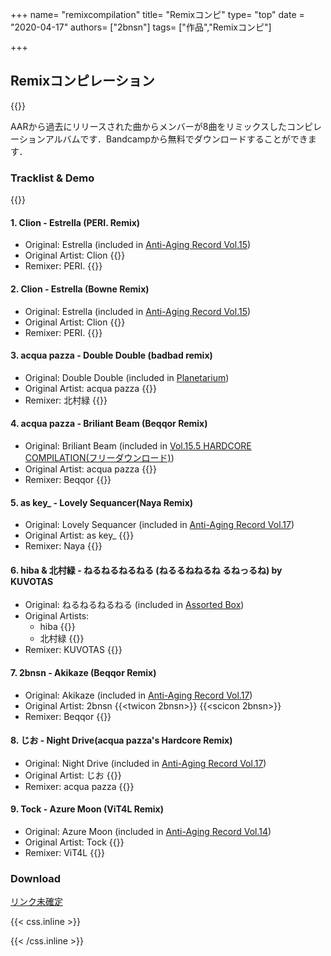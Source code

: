 +++
name= "remixcompilation"
title= "Remixコンピ"
type= "top"
date = "2020-04-17"
authors= ["2bnsn"]
tags= ["作品","Remixコンピ"]

+++

## Remixコンピレーション

{{<imgproc src="aar_remixcompilation.jpg" title="ジャケット(クリックで拡大)" caption=""/>}}

AARから過去にリリースされた曲からメンバーが8曲をリミックスしたコンピレーションアルバムです．Bandcampから無料でダウンロードすることができます．


### Tracklist & Demo

{{<bandcamp album="3165983742" track="3456528976" href="http://antiagingrec.bandcamp.com/album/assorted-box" tracktitle="Awesomacaroon!!" tl="true">}}

#### 1. Clion - Estrella (PERI. Remix)
- Original: Estrella (included in [Anti-Aging Record Vol.15](https://soundcloud.com/antiagingrecord/m3-2018vol15-xfade-demo))
- Original Artist: Clion {{<twicon breath_man>}}
- Remixer: PERI. {{<twicon peridot0014>}}

#### 2. Clion - Estrella (Bowne Remix)
- Original: Estrella (included in [Anti-Aging Record Vol.15](https://soundcloud.com/antiagingrecord/m3-2018vol15-xfade-demo))
- Original Artist: Clion {{<twicon breath_man>}}
- Remixer: PERI. {{<twicon hone_aka_bowne>}}

#### 3. acqua pazza - Double Double (badbad remix)
- Original: Double Double (included in [Planetarium](https://antiagingrec.bandcamp.com/track/double-double))
- Original Artist: acqua pazza {{<twicon pattuxan_acqua>}}
- Remixer: 北村緑 {{<twicon midori_nv>}}

#### 4. acqua pazza - Briliant Beam (Beqqor Remix)
- Original: Briliant Beam (included in [ Vol​.​15​.​5 HARDCORE COMPILATION(フリーダウンロード)](https://antiagingrec.bandcamp.com/track/brilliant-beam))
- Original Artist: acqua pazza {{<twicon pattuxan_acqua>}}
- Remixer: Beqqor {{<twicon mrcl_drm0224>}}

#### 5. as key_ - Lovely Sequancer(Naya Remix)
- Original: Lovely Sequancer (included in [Anti​-​Aging Record Vol​.​17](https://antiagingrec.bandcamp.com/track/lovely-sequencer))
- Original Artist: as key_ {{<twicon yuki19990110>}}
- Remixer: Naya {{<twicon Naya_sync>}}

#### 6. hiba & 北村緑 - ねるねるねるねる (ねるるねねるね るねっるね) by KUVOTAS
- Original: ねるねるねるねる (included in [Assorted Box](https://antiagingrec.bandcamp.com/track/--13))
- Original Artists:
  - hiba {{<twicon koike_yuniko>}}
  - 北村緑  {{<twicon midori_nv>}}
- Remixer: KUVOTAS {{<twicon KUVOTAS>}}

#### 7. 2bnsn - Akikaze (Beqqor Remix)
- Original: Akikaze (included in [Anti​-​Aging Record Vol​.​17](https://antiagingrec.bandcamp.com/track/akikaze-original-mix))
- Original Artist: 2bnsn {{<twicon 2bnsn>}} {{<scicon 2bnsn>}}
- Remixer: Beqqor {{<twicon mrcl_drm0224>}}

#### 8. じお - Night Drive(acqua pazza's Hardcore Remix)
- Original: Night Drive (included in [Anti​-​Aging Record Vol​.​17](https://antiagingrec.bandcamp.com/track/night-drive))
- Original Artist: じお {{<twicon geoscape_9>}}
- Remixer: acqua pazza {{<twicon pattuxan_acqua>}}

#### 9. Tock - Azure Moon (ViT4L Remix)
- Original: Azure Moon (included in [Anti​-​Aging Record Vol.14](https://soundcloud.com/antiagingrecord/m3-2018-07avol14xfade-demo))
- Original Artist: Tock {{<twicon Tock109muziq>}}
- Remixer: ViT4L {{<twicon ViT4LDTM>}}

### Download

[リンク未確定]()


 {{< css.inline >}}
<style>
.snsicon{transition: color 0.2s;}
.snsicon:hover { color:#f50;}
.scicon{transition: color 0.2s;}
.scicon:hover { color:#D30;}
</style>
 {{< /css.inline >}}
